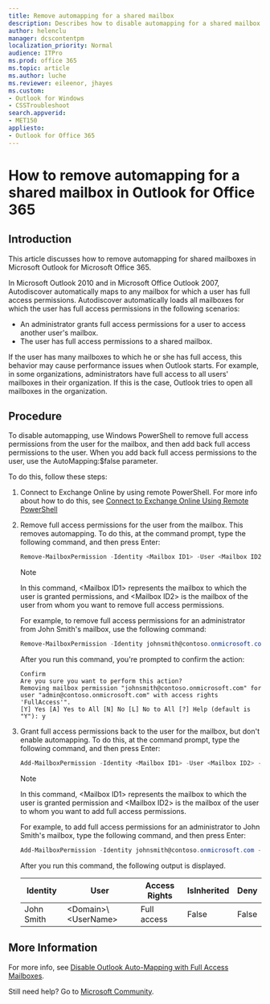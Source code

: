 ```yaml
---
title: Remove automapping for a shared mailbox
description: Describes how to disable automapping for a shared mailbox in Outlook for Office 365.
author: helenclu
manager: dcscontentpm
localization_priority: Normal
audience: ITPro
ms.prod: office 365
ms.topic: article
ms.author: luche
ms.reviewer: eileenor, jhayes
ms.custom: 
- Outlook for Windows
- CSSTroubleshoot
search.appverid: 
- MET150
appliesto:
- Outlook for Office 365
---
```


# How to remove automapping for a shared mailbox in Outlook for Office 365

## Introduction

This article discusses how to remove automapping for shared mailboxes in Microsoft Outlook for Microsoft Office 365.

In Microsoft Outlook 2010 and in Microsoft Office Outlook 2007, Autodiscover automatically maps to any mailbox for which a user has full access permissions. Autodiscover automatically loads all mailboxes for which the user has full access permissions in the following scenarios:

- An administrator grants full access permissions for a user to access another user's mailbox.    
- The user has full access permissions to a shared mailbox.   

If the user has many mailboxes to which he or she has full access, this behavior may cause performance issues when Outlook starts. For example, in some organizations, administrators have full access to all users' mailboxes in their organization. If this is the case, Outlook tries to open all mailboxes in the organization.

## Procedure

To disable automapping, use Windows PowerShell to remove full access permissions from the user for the mailbox, and then add back full access permissions to the user. When you add back full access permissions to the user, use the AutoMapping:$false parameter.

To do this, follow these steps: 
1. Connect to Exchange Online by using remote PowerShell. For more info about how to do this, see [Connect to Exchange Online Using Remote PowerShell](https://technet.microsoft.com/library/jj984289%28v=exchg.150%29.aspx)     
2. Remove full access permissions for the user from the mailbox. This removes automapping. To do this, at the command prompt, type the following command, and then press Enter:  

    ```powershell
    Remove-MailboxPermission -Identity <Mailbox ID1> -User <Mailbox ID2> -AccessRights FullAccess
    ```
   > [!NOTE]
   > In this command, \<Mailbox ID1> represents the mailbox to which the user is granted permissions, and \<Mailbox ID2> is the mailbox of the user from whom you want to remove full access permissions.

   For example, to remove full access permissions for an administrator from John Smith's mailbox, use the following command:  
   
   ```powershell
   Remove-MailboxPermission -Identity johnsmith@contoso.onmicrosoft.com -User admin@contoso.onmicrosoft.com -AccessRights FullAccess  
   ```
   
   After you run this command, you're prompted to confirm the action:  
    
   ```adoc
   Confirm
   Are you sure you want to perform this action?
   Removing mailbox permission "johnsmith@contoso.onmicrosoft.com" for user "admin@contoso.onmicrosoft.com" with access rights 'FullAccess'".
   [Y] Yes [A] Yes to All [N] No [L] No to All [?] Help (default is "Y"): y  
   ```     
3. Grant full access permissions back to the user for the mailbox, but don't enable automapping. To do this, at the command prompt, type the following command, and then press Enter:

    ```powershell
    Add-MailboxPermission -Identity <Mailbox ID1> -User <Mailbox ID2> -AccessRights FullAccess -AutoMapping:$false 
    ```
   > [!NOTE]
   > In this command, \<Mailbox ID1> represents the mailbox to which the user is granted permission and \<Mailbox ID2> is the mailbox of the user to whom you want to add full access permissions.

   For example, to add full access permissions for an administrator to John Smith's mailbox, type the following command, and then press Enter:

   ```powershell
   Add-MailboxPermission -Identity johnsmith@contoso.onmicrosoft.com -User admin@contoso.onmicrosoft.com -AccessRights FullAccess -AutoMapping $false
   ```
    
   After you run this command, the following output is displayed.  

   |Identity| User| Access Rights |IsInherited |Deny |
   |---|---|---|--|--|
   |John Smith|\<Domain>\\\<UserName>|Full access|False|False |


## More Information

For more info, see [Disable Outlook Auto-Mapping with Full Access Mailboxes](https://technet.microsoft.com/library/hh529943.aspx).

Still need help? Go to [Microsoft Community](https://answers.microsoft.com/).
